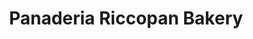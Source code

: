 ---
title: "Panaderia Riccopan Bakery"
url: /guayaquil/panaderia-riccopan-bakery/
shop: panadería
---